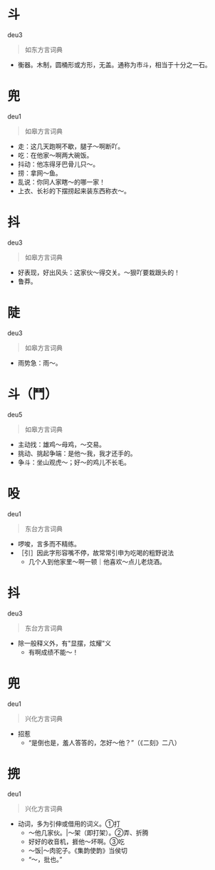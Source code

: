 # 斗
deu3
> 如东方言词典
- 衡器。木制，圆桶形或方形，无盖。通称为市斗，相当于十分之一石。

# 兜
deu1
> 如皋方言词典
- 走：这几天跑啊不歇，腿子～啊断吖。
- 吃：在他家～啊两大碗饭。
- 抖动：他冻得牙巴骨儿只～。
- 捞：拿网～鱼。
- 乱说：你同人家瞎～的哪一家！
- 上衣、长衫的下摆捞起来装东西称衣～。

# 抖
deu3
> 如皋方言词典
- 好表现，好出风头：这家伙～得交关。～狠吖要栽跟头的！
- 鲁莽。

# 陡
deu3
> 如皋方言词典
- 雨势急：雨～。

# 斗（鬥）
deu5
> 如皋方言词典
- 主动找：雄鸡～母鸡，～交易。
- 挑动、挑起争端：是他～我，我才还手的。
- 争斗：坐山观虎～；好～的鸡儿不长毛。

# 吺
deu1
> 东台方言词典
- 啰唆，言多而不精练。
- ［引］因此字形容嘴不停，故常常引申为吃喝的粗野说法
  - 几个人到他家里～啊一顿｜他喜欢～点儿老烧酒。

# 抖
deu3
> 东台方言词典
- 除一般释义外，有"显摆，炫耀"义
  - 有啊成绩不能～！

# 兜
deu1
> 兴化方言词典
- 招惹
  - “是倒也是，羞人答答的，怎好～他？”（《二刻》二八）

# 㨮
deu1
> 兴化方言词典
- 动词，多为引伸或借用的词义。①打
  - ～他几家伙。|～架（即打架）。②弄、折腾
  - 好好的收音机，捱他～坏啊。③吃
  - ～饭|～肉驼子。《集韵使韵》当侯切
  - “～，批也。”
